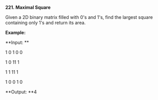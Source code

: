 **221. Maximal Square**

Given a 2D binary matrix filled with 0's and 1's, find the largest square containing only 1's and return its area.

**Example:**

**Input: **

1 0 1 0 0

1 0 11 1

1 1 11 1

1 0 0 1 0

**Output: **4
